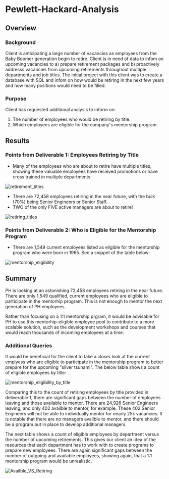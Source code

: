 # Pewlett-Hackard-Analysis
## Overview
### Background
Client is anticipating a large number of vacancies as employees from the Baby Boomer generation begin to retire.  Client is in need of data to infom on upcoming vacancies to a) prepare retirement packages and b) proactively addresss vacancies from upcoming retirements throughout multiple departments and job titles.  The initial project with this client was to create a database with SQL and infom on how would be retiring in the next few years and how many positions would need to be filled. 

### Purpose
Client has requested additional analysis to inform on:
 1. The number of employees who would be retiring by title.
 2. Which employees are eligible for the company's mentorship program. 

## Results
### Points from Deliverable 1: Employees Retiring by Title
 - Many of the employees who are about to retire have multiple titles, showing these valuable employees have recieved promotions or have cross trained in multiple departments: 

![retirement_titles](https://user-images.githubusercontent.com/93740725/153650542-e5d010d1-7622-4729-9ba0-9a2737f2cb6d.png)

 - There are 72,458 employees retiring in the near future, with the bulk (70%) being Senior Engineers or Senior Staff.  
 - TWO of the only FIVE active managers are about to retire!

![retiring_titles](https://user-images.githubusercontent.com/93740725/153511824-56499d08-1852-47c4-81fe-274fa5e5cd37.png)

### Points from Deliverable 2: Who is Eligible for the Mentorship Program
 - There are 1,549 current employees listed as eligible for the mentorship program who were born in 1965. See a snippet of the table below:

![mentorship_eligibility](https://user-images.githubusercontent.com/93740725/153512872-c5392221-b7cd-43a4-859a-b06f93209b41.png)
  
## Summary
PH is looking at an astonishing 72,458 employees retiring in the near future. There are only 1,549 qualified, current employees who are eligible to participate in the mentorhip program.  This is not enough to mentor the next generation of PH employees.  

Rather than focusing on a 1:1 mentorship prgram, it would be advisable for PH to use this mentorhip-eligible employee pool to contribute to a more scalable solution, such as the development workshops and courses that would reach thousands of incoming employees at a time. 

### Additional Queries 
It would be beneficial for the client to take a closer look at the current emplyess who are eligible to participate in the mentorship program to better prepare for the upcoming "silver tsunami".  The below table shows a count of eligible employees by title:

![mentorship_eligibility_by_title](https://user-images.githubusercontent.com/93740725/153638218-1ed9a5d2-1b04-4cb9-a1b0-e10e626fcc50.png)

Comparing this to the count of retiring employees by title provided in deliverable 1, there are significant gaps between the number of employees leaving and those available to mentor.  There are 24,926 Senior Engineers leaving, and only 402 availble to mentor, for example.  These 402 Senior Engineers will not be able to individually mentor for nearly 25k vacancies.  It is notable that there are no managers availble to mentor, and there should be a program put in place to develop additional managers. 

The next table shows a count of eligible employees by department versus the number of upcoming retirements. This gives our client an idea of the resources that each department has to work with to create programs to prepare new employees. There are again significant gaps between the number of outgoing and available employees, showing again, that a 1:1 mentorship program would be unrealistic. 

![Availble_VS_Retiring](https://user-images.githubusercontent.com/93740725/153648638-b2a19e56-6c67-4e59-b61d-42c542fa59bb.png)



